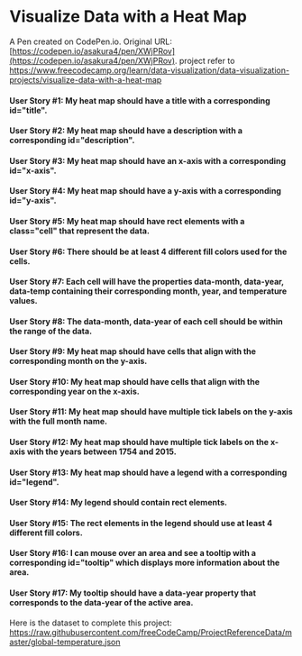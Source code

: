 # Visualize Data with a Heat Map

A Pen created on CodePen.io. Original URL: [https://codepen.io/asakura4/pen/XWjPRov](https://codepen.io/asakura4/pen/XWjPRov).
project refer to https://www.freecodecamp.org/learn/data-visualization/data-visualization-projects/visualize-data-with-a-heat-map
#### User Story #1: My heat map should have a title with a corresponding id="title".
#### User Story #2: My heat map should have a description with a corresponding id="description".
#### User Story #3: My heat map should have an x-axis with a corresponding id="x-axis".
#### User Story #4: My heat map should have a y-axis with a corresponding id="y-axis".
#### User Story #5: My heat map should have rect elements with a class="cell" that represent the data.
#### User Story #6: There should be at least 4 different fill colors used for the cells.
#### User Story #7: Each cell will have the properties data-month, data-year, data-temp containing their corresponding month, year, and temperature values.
#### User Story #8: The data-month, data-year of each cell should be within the range of the data.
#### User Story #9: My heat map should have cells that align with the corresponding month on the y-axis.
#### User Story #10: My heat map should have cells that align with the corresponding year on the x-axis.
#### User Story #11: My heat map should have multiple tick labels on the y-axis with the full month name.
#### User Story #12: My heat map should have multiple tick labels on the x-axis with the years between 1754 and 2015.
#### User Story #13: My heat map should have a legend with a corresponding id="legend".
#### User Story #14: My legend should contain rect elements.
#### User Story #15: The rect elements in the legend should use at least 4 different fill colors.
#### User Story #16: I can mouse over an area and see a tooltip with a corresponding id="tooltip" which displays more information about the area.
#### User Story #17: My tooltip should have a data-year property that corresponds to the data-year of the active area.

Here is the dataset to complete this project: https://raw.githubusercontent.com/freeCodeCamp/ProjectReferenceData/master/global-temperature.json
